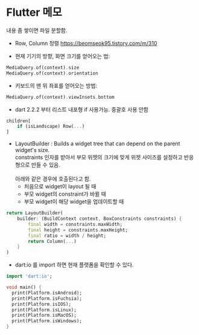 Flutter 메모
=

내용 좀 쌓이면 파일 분할함.

* Row, Column 정렬 https://beomseok95.tistory.com/m/310

* 현재 기기의 방향, 화면 크기를 얻어오는 법:
```dart
MediaQuery.of(context).size
MediaQuery.of(context).orientation
```

* 키보드의 맨 위 좌표를 얻어오는 방법:
```dart
MediaQuery.of(context).viewInsets.bottom
```

* dart 2.2.2 부터 리스트 내포형 if 사용가능. 중괄호 사용 안함

```dart
children[
    if (isLandscape) Row(...)
]
```

* LayoutBuilder : Builds a widget tree that can depend on the parent widget's size.     
constraints 인자를 받아서 부모 위젯의 크기에 맞게 위젯 사이즈를 설정하고 반응형으로 만들 수 있음.    <br><br>
아래와 같은 경우에 호출된다고 함.
    - 처음으로 widget이 layout 될 때
    - 부모 widget의 constraint가 바뀔 때
    - 부모 widget이 해당 widget을 업데이트할 때

```dart
return LayoutBuilder(
    builder: (BuildContext context, BoxConstraints constraints) {
        final width = constraints.maxWidth;
        final height = constraints.maxHeight;
        final ratio = width / height;
        return Column(...)
    }
)
```

* dart:io 를 import 하면 현재 플랫폼을 확인할 수 있다.

```dart
import 'dart:io';

void main() {
  print(Platform.isAndroid);
  print(Platform.isFuchsia);
  print(Platform.isIOS);
  print(Platform.isLinux);
  print(Platform.isMacOS);
  print(Platform.isWindows);
}
```